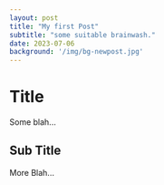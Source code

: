 ```yaml
---
layout: post
title: "My first Post"
subtitle: "some suitable brainwash."
date: 2023-07-06
background: '/img/bg-newpost.jpg'
---
```


# Title

Some blah...

## Sub Title

More Blah...